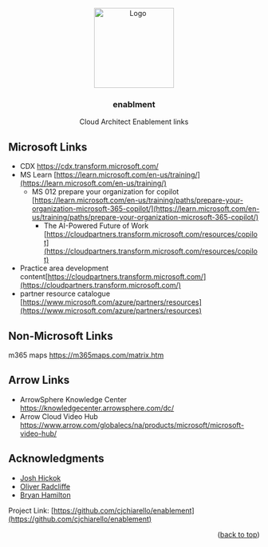
<!-- PROJECT LOGO -->
<br />
<div align="center">
  <a href="https://github.com/cjchiarello/enablement">
    <img src="https://static.thenounproject.com/png/4598614-200.png" alt="Logo" width="160" height="160">
  </a>

<h3 align="center">enablment</h3>

  <p align="center">
    Cloud Architect Enablement links
     </p>
</div>




<!-- Microsoft Technical enablement links -->
## Microsoft Links

* CDX https://cdx.transform.microsoft.com/
* MS Learn [https://learn.microsoft.com/en-us/training/](https://learn.microsoft.com/en-us/training/)
  * MS 012 prepare your organization for copilot [https://learn.microsoft.com/en-us/training/paths/prepare-your-organization-microsoft-365-copilot/](https://learn.microsoft.com/en-us/training/paths/prepare-your-organization-microsoft-365-copilot/)
    * The AI-Powered Future of Work [https://cloudpartners.transform.microsoft.com/resources/copilot](https://cloudpartners.transform.microsoft.com/resources/copilot)
* Practice area development content[https://cloudpartners.transform.microsoft.com/](https://cloudpartners.transform.microsoft.com/)
* partner resource catalogue [https://www.microsoft.com/azure/partners/resources](https://www.microsoft.com/azure/partners/resources)

<!--- links from around the web -->
## Non-Microsoft Links
m365 maps https://m365maps.com/matrix.htm

<!--- Arrow Links -->

## Arrow Links
* ArrowSphere Knowledge Center https://knowledgecenter.arrowsphere.com/dc/
* Arrow Cloud Video Hub https://www.arrow.com/globalecs/na/products/microsoft/microsoft-video-hub/

<!-- ACKNOWLEDGMENTS -->
## Acknowledgments

* [Josh Hickok]()
* [Oliver Radcliffe]()
* [Bryan Hamilton]()

Project Link: [https://github.com/cjchiarello/enablement](https://github.com/cjchiarello/enablement)

<p align="right">(<a href="#readme-top">back to top</a>)</p>
